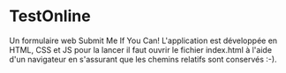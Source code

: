 # TestOnline
Un formulaire web Submit Me If You Can!
L'application est développée en HTML, CSS et JS pour la lancer il faut ouvrir le fichier index.html à l'aide d'un navigateur en s'assurant que les chemins relatifs sont conservés :-).

